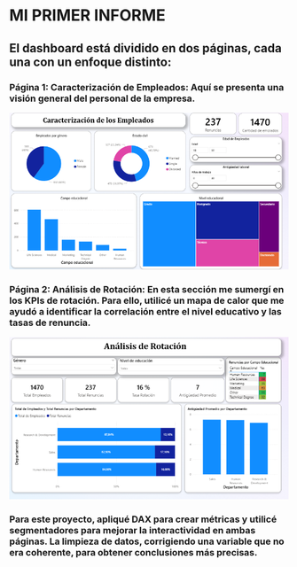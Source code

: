 # MI PRIMER INFORME

## El dashboard está dividido en dos páginas, cada una con un enfoque distinto:
### Página 1: Caracterización de Empleados: Aquí se presenta una visión general del personal de la empresa.

![alt text](image.png)

### Página 2: Análisis de Rotación: En esta sección me sumergí en los KPIs de rotación. Para ello, utilicé un mapa de calor que me ayudó a identificar la correlación entre el nivel educativo y las tasas de renuncia.

![alt text](image-1.png)

### Para este proyecto, apliqué DAX para crear métricas y utilicé segmentadores para mejorar la interactividad en ambas páginas. La limpieza de datos, corrigiendo una variable que no era coherente, para obtener conclusiones más precisas.